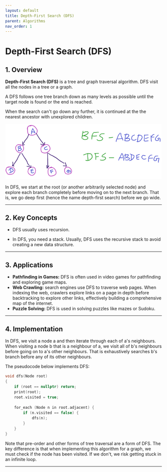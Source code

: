```yaml
---
layout: default
title: Depth-First Search (DFS)
parent: Algorithms
nav_order: 1
---
```


# Depth-First Search (DFS)

## **1. Overview**

**Depth-First Search (DFS)** is a tree and graph traversal algorithm. DFS visit all the nodes in a tree or a graph.

A DFS follows one tree branch down as many levels as possible until the target node is found or the end is reached.

When the search can't go down any further, it is continued at the the nearest ancestor with unexplored children.

![bfs_dfs](../../assets/img/bfs_dfs.png)

In DFS, we start at the root (or another arbitrarily selected node) and explore each branch completely before moving on to the next branch. That is, we go deep first (hence the name depth-first search) before we go wide.

---

## **2. Key Concepts**

* DFS usually uses recursion.

* In DFS, you need a stack. Usually, DFS uses the recursive stack to avoid creating a new data structure.

---

## **3. Applications**

* **Pathfinding in Games:** DFS is often used in video games for pathfinding and exploring game maps.
* **Web Crawling:** search engines use DFS to traverse web pages. When indexing the web, crawlers explore links on a page in depth before backtracking to explore other links, effectively building a comprehensive map of the internet.
* **Puzzle Solving:** DFS is used in solving puzzles like mazes or Sudoku.

---

## **4. Implementation**

In DFS, we visit a node a and then iterate through each of a's neighbours. When visiting a node b that is a neighbour of a, we visit all of b's neighbours before going on to a's other neighbours. That is exhaustively searches b's branch before any of its other neighbours.

The pseudocode below implements DFS:

```c++
void dfs(Node root)
{
    if (root == nullptr) return;
    print(root);
    root.visited = true;

    for_each (Node n in root.adjacent) {
        if (n.visited == false) {
            dfs(n);
        }
    }
}
```

Note that pre-order and other forms of tree traversal are a form of DFS. The key difference is that when implementing this algorithm for a graph, we must check if the node has been visited. If we don't, we risk getting stuck in an infinite loop.

---
